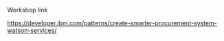 Workshop link

https://developer.ibm.com/patterns/create-smarter-procurement-system-watson-services/